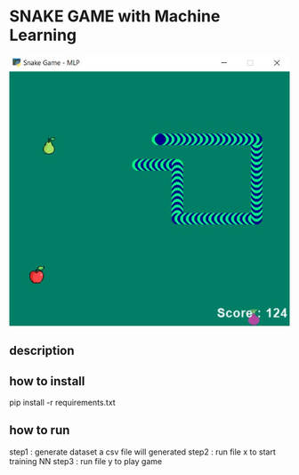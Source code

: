 # SNAKE GAME with Machine Learning 

<p float="center">
    <img src  = "https://github.com/kiana-jahanshid/Snake-Game-ML/blob/main/assets/Capture6.JPG" width=530 /> 

</p>

## description 


## how to install 

pip install -r requirements.txt 



## how to run 

step1 : generate dataset 
a csv file will generated 
step2 : run file x to start training NN
step3 : run file y to play game 

